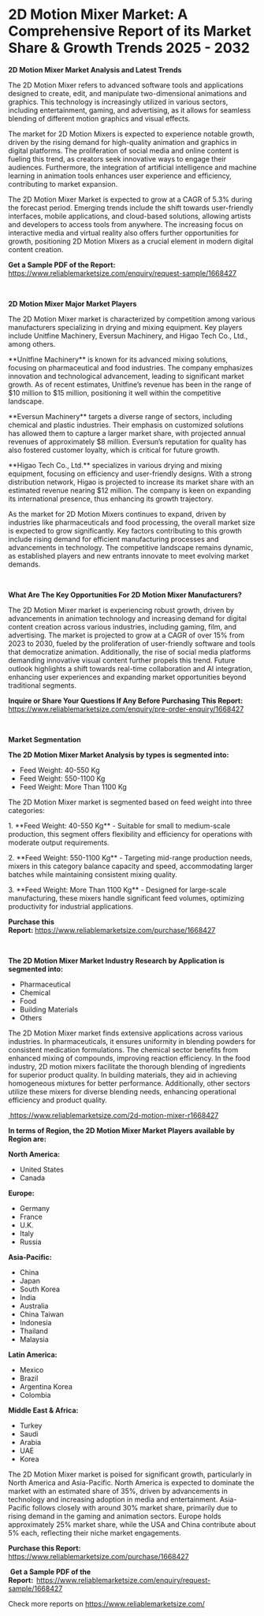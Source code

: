 <p><h1>2D Motion Mixer Market: A Comprehensive Report of its Market Share & Growth Trends 2025 - 2032</h1></p><p><strong>2D Motion Mixer Market Analysis and Latest Trends</strong></p>
<p><p>The 2D Motion Mixer refers to advanced software tools and applications designed to create, edit, and manipulate two-dimensional animations and graphics. This technology is increasingly utilized in various sectors, including entertainment, gaming, and advertising, as it allows for seamless blending of different motion graphics and visual effects. </p><p>The market for 2D Motion Mixers is expected to experience notable growth, driven by the rising demand for high-quality animation and graphics in digital platforms. The proliferation of social media and online content is fueling this trend, as creators seek innovative ways to engage their audiences. Furthermore, the integration of artificial intelligence and machine learning in animation tools enhances user experience and efficiency, contributing to market expansion.</p><p>The 2D Motion Mixer Market is expected to grow at a CAGR of 5.3% during the forecast period. Emerging trends include the shift towards user-friendly interfaces, mobile applications, and cloud-based solutions, allowing artists and developers to access tools from anywhere. The increasing focus on interactive media and virtual reality also offers further opportunities for growth, positioning 2D Motion Mixers as a crucial element in modern digital content creation.</p></p>
<p><strong>Get a Sample PDF of the Report:&nbsp;</strong> <a href="https://www.reliablemarketsize.com/enquiry/request-sample/1668427?utm_campaign=2453&utm_medium=2&utm_source=Github&utm_content=ia&utm_term=02032025&utm_id=2d-motion-mixer">https://www.reliablemarketsize.com/enquiry/request-sample/1668427</a></p>
<p>&nbsp;</p>
<p><strong>2D Motion Mixer Major Market Players</strong></p>
<p><p>The 2D Motion Mixer market is characterized by competition among various manufacturers specializing in drying and mixing equipment. Key players include Unitfine Machinery, Eversun Machinery, and Higao Tech Co., Ltd., among others. </p><p>**Unitfine Machinery** is known for its advanced mixing solutions, focusing on pharmaceutical and food industries. The company emphasizes innovation and technological advancement, leading to significant market growth. As of recent estimates, Unitfine’s revenue has been in the range of $10 million to $15 million, positioning it well within the competitive landscape.</p><p>**Eversun Machinery** targets a diverse range of sectors, including chemical and plastic industries. Their emphasis on customized solutions has allowed them to capture a larger market share, with projected annual revenues of approximately $8 million. Eversun’s reputation for quality has also fostered customer loyalty, which is critical for future growth.</p><p>**Higao Tech Co., Ltd.** specializes in various drying and mixing equipment, focusing on efficiency and user-friendly designs. With a strong distribution network, Higao is projected to increase its market share with an estimated revenue nearing $12 million. The company is keen on expanding its international presence, thus enhancing its growth trajectory.</p><p>As the market for 2D Motion Mixers continues to expand, driven by industries like pharmaceuticals and food processing, the overall market size is expected to grow significantly. Key factors contributing to this growth include rising demand for efficient manufacturing processes and advancements in technology. The competitive landscape remains dynamic, as established players and new entrants innovate to meet evolving market demands.</p></p>
<p>&nbsp;</p>
<p><strong>What Are The Key Opportunities For 2D Motion Mixer Manufacturers?</strong></p>
<p><p>The 2D Motion Mixer market is experiencing robust growth, driven by advancements in animation technology and increasing demand for digital content creation across various industries, including gaming, film, and advertising. The market is projected to grow at a CAGR of over 15% from 2023 to 2030, fueled by the proliferation of user-friendly software and tools that democratize animation. Additionally, the rise of social media platforms demanding innovative visual content further propels this trend. Future outlook highlights a shift towards real-time collaboration and AI integration, enhancing user experiences and expanding market opportunities beyond traditional segments.</p></p>
<p><strong>Inquire or Share Your Questions If Any Before Purchasing This Report:</strong> <a href="https://www.reliablemarketsize.com/enquiry/pre-order-enquiry/1668427?utm_campaign=2453&utm_medium=2&utm_source=Github&utm_content=ia&utm_term=02032025&utm_id=2d-motion-mixer">https://www.reliablemarketsize.com/enquiry/pre-order-enquiry/1668427</a></p>
<p>&nbsp;</p>
<p><strong>Market Segmentation</strong></p>
<p><strong>The 2D Motion Mixer Market Analysis by types is segmented into:</strong></p>
<p><ul><li>Feed Weight: 40-550 Kg</li><li>Feed Weight: 550-1100 Kg</li><li>Feed Weight: More Than 1100 Kg</li></ul></p>
<p><p>The 2D Motion Mixer market is segmented based on feed weight into three categories: </p><p>1. **Feed Weight: 40-550 Kg** - Suitable for small to medium-scale production, this segment offers flexibility and efficiency for operations with moderate output requirements.</p><p>2. **Feed Weight: 550-1100 Kg** - Targeting mid-range production needs, mixers in this category balance capacity and speed, accommodating larger batches while maintaining consistent mixing quality.</p><p>3. **Feed Weight: More Than 1100 Kg** - Designed for large-scale manufacturing, these mixers handle significant feed volumes, optimizing productivity for industrial applications.</p></p>
<p><strong>Purchase this Report:&nbsp;</strong><a href="https://www.reliablemarketsize.com/purchase/1668427?utm_campaign=2453&utm_medium=2&utm_source=Github&utm_content=ia&utm_term=02032025&utm_id=2d-motion-mixer">https://www.reliablemarketsize.com/purchase/1668427</a></p>
<p>&nbsp;</p>
<p><strong>The 2D Motion Mixer Market Industry Research by Application is segmented into:</strong></p>
<p><ul><li>Pharmaceutical</li><li>Chemical</li><li>Food</li><li>Building Materials</li><li>Others</li></ul></p>
<p><p>The 2D Motion Mixer market finds extensive applications across various industries. In pharmaceuticals, it ensures uniformity in blending powders for consistent medication formulations. The chemical sector benefits from enhanced mixing of compounds, improving reaction efficiency. In the food industry, 2D motion mixers facilitate the thorough blending of ingredients for superior product quality. In building materials, they aid in achieving homogeneous mixtures for better performance. Additionally, other sectors utilize these mixers for diverse blending needs, enhancing operational efficiency and product quality.</p></p>
<p><a href="https://www.reliablemarketsize.com/2d-motion-mixer-r1668427?utm_campaign=2453&utm_medium=2&utm_source=Github&utm_content=ia&utm_term=02032025&utm_id=2d-motion-mixer">&nbsp;https://www.reliablemarketsize.com/2d-motion-mixer-r1668427</a></p>
<p><strong>In terms of Region, the 2D Motion Mixer Market Players available by Region are:</strong></p>
<p>
    <p> <strong> North America: </strong>
        <ul>
            <li>United States</li>
            <li>Canada</li>
        </ul>
        </p> 
    <p> <strong> Europe: </strong>
        <ul>
            <li>Germany</li>
            <li>France</li>
            <li>U.K.</li>
            <li>Italy</li>
            <li>Russia</li>
        </ul>
        </p> 
    <p> <strong> Asia-Pacific: </strong>
        <ul>
            <li>China</li>
            <li>Japan</li>
            <li>South Korea</li>
            <li>India</li>
            <li>Australia</li>
            <li>China Taiwan</li>
            <li>Indonesia</li>
            <li>Thailand</li>
            <li>Malaysia</li>
        </ul>
        </p> 
    <p> <strong> Latin America: </strong>
        <ul>
            <li>Mexico</li>
            <li>Brazil</li>
            <li>Argentina Korea</li>
            <li>Colombia</li>
        </ul>
        </p> 
    <p> <strong> Middle East & Africa: </strong>
        <ul>
            <li>Turkey</li>
            <li>Saudi</li>
            <li>Arabia</li>
            <li>UAE</li>
            <li>Korea</li>
        </ul>
    </p>
    </p>
<p><p>The 2D Motion Mixer market is poised for significant growth, particularly in North America and Asia-Pacific. North America is expected to dominate the market with an estimated share of 35%, driven by advancements in technology and increasing adoption in media and entertainment. Asia-Pacific follows closely with around 30% market share, primarily due to rising demand in the gaming and animation sectors. Europe holds approximately 25% market share, while the USA and China contribute about 5% each, reflecting their niche market engagements.</p></p>
<p><strong>Purchase this Report: </strong><a href="https://www.reliablemarketsize.com/purchase/1668427?utm_campaign=2453&utm_medium=2&utm_source=Github&utm_content=ia&utm_term=02032025&utm_id=2d-motion-mixer">https://www.reliablemarketsize.com/purchase/1668427</a></p>
<p>&nbsp;<strong>Get a Sample PDF of the Report:&nbsp;&nbsp;</strong><a href="https://www.reliablemarketsize.com/enquiry/request-sample/1668427?utm_campaign=2453&utm_medium=2&utm_source=Github&utm_content=ia&utm_term=02032025&utm_id=2d-motion-mixer">https://www.reliablemarketsize.com/enquiry/request-sample/1668427</a></p>
<p><strong></strong></p>
<p>Check more reports on <a href="https://www.reliablemarketsize.com/?utm_campaign=2453&utm_medium=2&utm_source=Github&utm_content=ia&utm_term=02032025&utm_id=2d-motion-mixer">https://www.reliablemarketsize.com/</a></p>